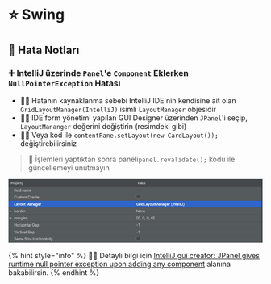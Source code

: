 # ⭐ Swing

## 🐞 Hata Notları

### ➕ IntelliJ üzerinde `Panel`'e `Component` Eklerken `NullPointerException` Hatası

* 🕵️‍♂️ Hatanın kaynaklanma sebebi IntelliJ IDE'nin kendisine ait olan `GridLayoutManager(IntelliJ)` isimli `LayoutManager` objesidir
* 👨‍🔧 IDE form yönetimi yapılan GUI Designer üzerinden `JPanel`'i seçip, `LayoutMananger` değerini değiştirin \(resimdeki gibi\)
* 💁‍♂️ Veya kod ile `contentPane.setLayout(new CardLayout());` değiştirebilirsiniz

> 📢 İşlemleri yaptıktan sonra paneli`panel.revalidate();` kodu ile güncellemeyi unutmayın

![](../.gitbook/assets/intellij_gui_designer_layout_manager.png)

{% hint style="info" %}
‍🧙‍♂ Detaylı bilgi için [IntelliJ gui creator: JPanel gives runtime null pointer exception upon adding any component](https://stackoverflow.com/a/59565611/9770490) alanına bakabilirsin.
{% endhint %}


